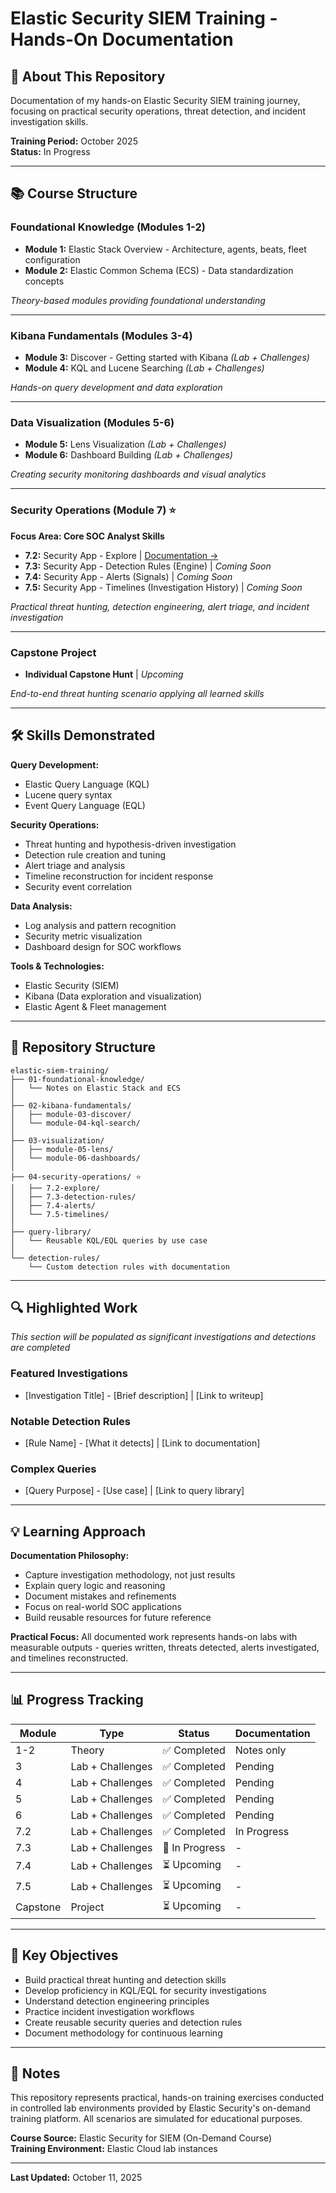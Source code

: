 # Elastic Security SIEM Training - Hands-On Documentation

## 🎯 About This Repository

Documentation of my hands-on Elastic Security SIEM training journey, focusing on practical security operations, threat detection, and incident investigation skills.

**Training Period:** October 2025  
**Status:** In Progress

---

## 📚 Course Structure

### Foundational Knowledge (Modules 1-2)
- **Module 1:** Elastic Stack Overview - Architecture, agents, beats, fleet configuration
- **Module 2:** Elastic Common Schema (ECS) - Data standardization concepts

*Theory-based modules providing foundational understanding*

---

### Kibana Fundamentals (Modules 3-4)
- **Module 3:** Discover - Getting started with Kibana *(Lab + Challenges)*
- **Module 4:** KQL and Lucene Searching *(Lab + Challenges)*

*Hands-on query development and data exploration*

---

### Data Visualization (Modules 5-6)
- **Module 5:** Lens Visualization *(Lab + Challenges)*
- **Module 6:** Dashboard Building *(Lab + Challenges)*

*Creating security monitoring dashboards and visual analytics*

---

### Security Operations (Module 7) ⭐
**Focus Area: Core SOC Analyst Skills**

- **7.2:** Security App - Explore | [Documentation →](04-security-operations/7.2-explore/)
- **7.3:** Security App - Detection Rules (Engine) | *Coming Soon*
- **7.4:** Security App - Alerts (Signals) | *Coming Soon*
- **7.5:** Security App - Timelines (Investigation History) | *Coming Soon*

*Practical threat hunting, detection engineering, alert triage, and incident investigation*

---

### Capstone Project
- **Individual Capstone Hunt** | *Upcoming*

*End-to-end threat hunting scenario applying all learned skills*

---

## 🛠️ Skills Demonstrated

**Query Development:**
- Elastic Query Language (KQL)
- Lucene query syntax
- Event Query Language (EQL)

**Security Operations:**
- Threat hunting and hypothesis-driven investigation
- Detection rule creation and tuning
- Alert triage and analysis
- Timeline reconstruction for incident response
- Security event correlation

**Data Analysis:**
- Log analysis and pattern recognition
- Security metric visualization
- Dashboard design for SOC workflows

**Tools & Technologies:**
- Elastic Security (SIEM)
- Kibana (Data exploration and visualization)
- Elastic Agent & Fleet management

---

## 📂 Repository Structure

```
elastic-siem-training/
├── 01-foundational-knowledge/
│   └── Notes on Elastic Stack and ECS
│
├── 02-kibana-fundamentals/
│   ├── module-03-discover/
│   └── module-04-kql-search/
│
├── 03-visualization/
│   ├── module-05-lens/
│   └── module-06-dashboards/
│
├── 04-security-operations/ ⭐
│   ├── 7.2-explore/
│   ├── 7.3-detection-rules/
│   ├── 7.4-alerts/
│   └── 7.5-timelines/
│
├── query-library/
│   └── Reusable KQL/EQL queries by use case
│
└── detection-rules/
    └── Custom detection rules with documentation
```

---

## 🔍 Highlighted Work

*This section will be populated as significant investigations and detections are completed*

### Featured Investigations
- [Investigation Title] - [Brief description] | [Link to writeup]

### Notable Detection Rules
- [Rule Name] - [What it detects] | [Link to documentation]

### Complex Queries
- [Query Purpose] - [Use case] | [Link to query library]

---

## 💡 Learning Approach

**Documentation Philosophy:**
- Capture investigation methodology, not just results
- Explain query logic and reasoning
- Document mistakes and refinements
- Focus on real-world SOC applications
- Build reusable resources for future reference

**Practical Focus:**
All documented work represents hands-on labs with measurable outputs - queries written, threats detected, alerts investigated, and timelines reconstructed.

---

## 📊 Progress Tracking

| Module | Type | Status | Documentation |
|--------|------|--------|---------------|
| 1-2 | Theory | ✅ Completed | Notes only |
| 3 | Lab + Challenges | ✅ Completed | Pending |
| 4 | Lab + Challenges | ✅ Completed | Pending |
| 5 | Lab + Challenges | ✅ Completed | Pending |
| 6 | Lab + Challenges | ✅ Completed | Pending |
| 7.2 | Lab + Challenges | ✅ Completed | In Progress |
| 7.3 | Lab + Challenges | 🔄 In Progress | - |
| 7.4 | Lab + Challenges | ⏳ Upcoming | - |
| 7.5 | Lab + Challenges | ⏳ Upcoming | - |
| Capstone | Project | ⏳ Upcoming | - |

---

## 🎯 Key Objectives

- Build practical threat hunting and detection skills
- Develop proficiency in KQL/EQL for security investigations
- Understand detection engineering principles
- Practice incident investigation workflows
- Create reusable security queries and detection rules
- Document methodology for continuous learning

---

## 📝 Notes

This repository represents practical, hands-on training exercises conducted in controlled lab environments provided by Elastic Security's on-demand training platform. All scenarios are simulated for educational purposes.

**Course Source:** Elastic Security for SIEM (On-Demand Course)  
**Training Environment:** Elastic Cloud lab instances

---

**Last Updated:** October 11, 2025
